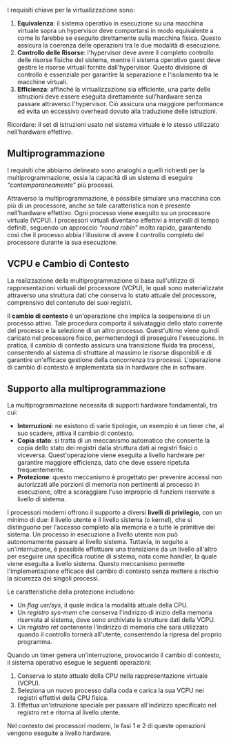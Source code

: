
I requisiti chiave per la virtualizzazione sono:
1. **Equivalenza**: il sistema operativo in esecuzione su una macchina virtuale sopra un hypervisor deve comportarsi in modo equivalente a come lo farebbe se eseguito direttamente sulla macchina fisica. Questo assicura la coerenza delle operazioni tra le due modalità di esecuzione.
2. **Controllo delle Risorse**: l'hypervisor deve avere il completo controllo delle risorse fisiche del sistema, mentre il sistema operativo guest deve gestire le risorse virtuali fornite dall'hypervisor. Questo divisione di controllo è essenziale per garantire la separazione e l'isolamento tra le macchine virtuali.
3. **Efficienza**: affinché la virtualizzazione sia efficiente, una parte delle istruzioni deve essere eseguita direttamente sull'hardware senza passare attraverso l'hypervisor. Ciò assicura una maggiore performance ed evita un eccessivo overhead dovuto alla traduzione delle istruzioni.

Ricordare: il set di istruzioni usato nel sistema virtuale è lo stesso utilizzato nell'hardware effettivo.

## Multiprogrammazione

I requisiti che abbiamo delineato sono analoghi a quelli richiesti per la multiprogrammazione, ossia la capacità di un sistema di eseguire *"contemporaneamente"* più processi. 

Attraverso la multiprogrammazione, è possibile simulare una macchina con più di un processore, anche se tale caratteristica non è presente nell'hardware effettivo. Ogni processo viene eseguito su un processore virtuale (VCPU). 
I processori virtuali diventano effettivi a intervalli di tempo definiti, seguendo un approccio *"round robin"* molto rapido, garantendo così che il processo abbia l'illusione di avere il controllo completo del processore durante la sua esecuzione.

## VCPU e Cambio di Contesto

La realizzazione della multiprogrammazione si basa sull'utilizzo di rappresentazioni virtuali del processore (VCPU), le quali sono materializzate attraverso una struttura dati che conserva lo stato attuale del processore, comprensivo del contenuto dei suoi registri.

Il **cambio di contesto** è un'operazione che implica la sospensione di un processo attivo. Tale procedura comporta il salvataggio dello stato corrente del processo e la selezione di un altro processo. 
Quest'ultimo viene quindi caricato nel processore fisico, permettendogli di proseguire l'esecuzione. In pratica, il cambio di contesto assicura una transizione fluida tra processi, consentendo al sistema di sfruttare al massimo le risorse disponibili e di garantire un'efficace gestione della concorrenza tra processi.
L'operazione di cambio di contesto è implementata sia in hardware che in software.

## Supporto alla multiprogrammazione

La multiprogrammazione necessita di supporti hardware fondamentali, tra cui:
- **Interruzioni**: ne esistono di varie tipologie, un esempio è un timer che, al suo scadere, attiva il cambio di contesto. 
- **Copia stato**: si tratta di un meccanismo automatico che consente la copia dello stato dei registri dalla struttura dati ai registri fisici o viceversa. Quest'operazione viene eseguita a livello hardware per garantire maggiore efficienza, dato che deve essere ripetuta frequentemente.
- **Protezione**: questo meccanismo è progettato per prevenire accessi non autorizzati alle porzioni di memoria non pertinenti al processo in esecuzione, oltre a scoraggiare l'uso improprio di funzioni riservate a livello di sistema.

I processori moderni offrono il supporto a diversi **livelli di privilegio**, con un minimo di due: il livello utente e il livello sistema (o kernel), che si distinguono per l'accesso completo alla memoria e a tutte le primitive del sistema. 
Un processo in esecuzione a livello utente non può autonomamente passare al livello sistema. Tuttavia, in seguito a un'interruzione, è possibile effettuare una transizione da un livello all'altro per eseguire una specifica routine di sistema, nota come handler, la quale viene eseguita a livello sistema. 
Questo meccanismo permette l'implementazione efficace del cambio di contesto senza mettere a rischio la sicurezza dei singoli processi.

Le caratteristiche della protezione includono:
- Un *flag usr/sys*, il quale indica la modalità attuale della CPU.
- Un *registro sys-mem* che conserva l'indirizzo di inizio della memoria riservata al sistema, dove sono archiviate le strutture dati della VCPU.
- Un *registro ret* contenente l'indirizzo di memoria che sarà utilizzato quando il controllo tornerà all'utente, consentendo la ripresa del proprio programma.

Quando un timer genera un'interruzione, provocando il cambio di contesto, il sistema operativo esegue le seguenti operazioni:
1. Conserva lo stato attuale della CPU nella rappresentazione virtuale (VCPU).
2. Seleziona un nuovo processo dalla coda e carica la sua VCPU nei registri effettivi della CPU fisica.
3. Effettua un'istruzione speciale per passare all'indirizzo specificato nel registro ret e ritorna al livello utente.

Nel contesto dei processori moderni, le fasi 1 e 2 di queste operazioni vengono eseguite a livello hardware.